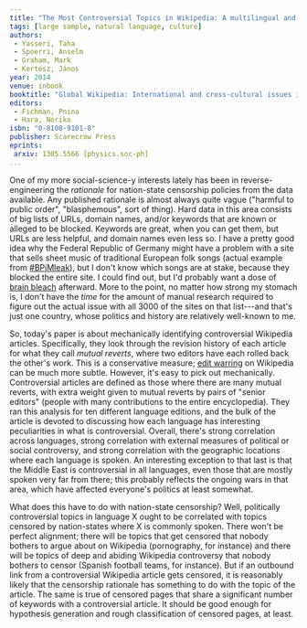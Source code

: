 ```yaml
---
title: "The Most Controversial Topics in Wikipedia: A multilingual and geographical analysis"
tags: [large sample, natural language, culture]
authors:
 - Yasseri, Taha
 - Spoerri, Anselm
 - Graham, Mark
 - Kertész, János
year: 2014
venue: inbook
booktitle: "Global Wikipedia: International and cross-cultural issues in online collaboration"
editors:
 - Fichman, Pnina
 - Hara, Noriko
isbn: "0-8108-9101-8"
publisher: Scarecrow Press
eprints:
 arxiv: 1305.5566 [physics.soc-ph]
...
```


One of my more social-science-y interests lately has been in
reverse-engineering the *rationale* for nation-state censorship
policies from the data available.  Any published rationale is almost
always quite vague ("harmful to public order", "blasphemous", sort of
thing).  Hard data in this area consists of big lists of URLs, domain
names, and/or keywords that are known or alleged to be blocked.
Keywords are great, when you can get them, but URLs are less helpful,
and domain names even less so.  I have a pretty good idea why the
Federal Republic of Germany might have a problem with a site that
sells sheet music of traditional European folk songs (actual example
from [#BPjMleak][]), but I don't know which songs are at stake,
because they blocked the entire site.  I could find out, but I'd
probably want a dose of [brain bleach][] afterward.  More to the
point, no matter how strong my stomach is, I don't have the *time* for
the amount of manual research required to figure out the actual issue
with all 3000 of the sites on that list---and that's just one country,
whose politics and history are relatively well-known to me.

So, today's paper is about mechanically identifying controversial
Wikipedia articles.  Specifically, they look through the revision
history of each article for what they call *mutual reverts*, where two
editors have each rolled back the other's work.  This is a
conservative measure; [edit warring][] on Wikipedia can be much more
subtle.  However, it's easy to pick out mechanically.  Controversial
articles are defined as those where there are many mutual reverts,
with extra weight given to mutual reverts by pairs of "senior editors"
(people with many contributions to the entire encyclopedia).  They ran
this analysis for ten different language editions, and the bulk of the
article is devoted to discussing how each language has interesting
peculiarities in what is controversial.  Overall, there's strong
correlation across languages, strong correlation with external
measures of political or social controversy, and strong correlation
with the geographic locations where each language is spoken.  An
interesting exception to that last is that the Middle East is
controversial in all languages, even those that are mostly spoken very
far from there; this probably reflects the ongoing wars in that area,
which have affected everyone's politics at least somewhat.

What does this have to do with nation-state censorship?  Well,
politically controversial topics in language X ought to be correlated
with topics censored by nation-states where X is commonly spoken.
There won't be perfect alignment; there will be topics that get
censored that nobody bothers to argue about on Wikipedia (pornography,
for instance) and there will be topics of deep and abiding Wikipedia
controversy that nobody bothers to censor (Spanish football teams, for
instance).  But if an outbound link from a controversial Wikipedia
article gets censored, it is reasonably likely that the censorship
rationale has something to do with the topic of the article.  The same
is true of censored pages that share a significant number of keywords
with a controversial article.  It should be good enough for hypothesis
generation and rough classification of censored pages, at least.

[#BPjMleak]: https://bpjmleak.neocities.org/
[brain bleach]: http://knowyourmeme.com/memes/brain-bleach-eye-bleach-mind-bleach
[edit warring]: https://en.wikipedia.org/wiki/Wikipedia:Edit_warring
